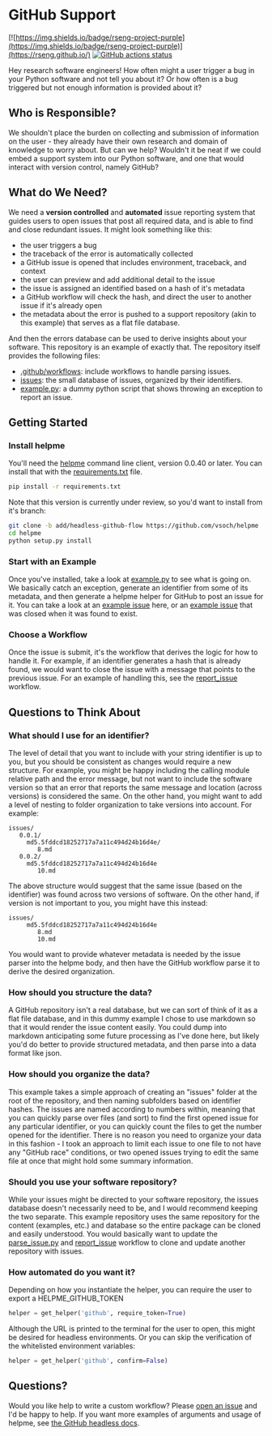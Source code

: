 # GitHub Support

[![https://img.shields.io/badge/rseng-project-purple](https://img.shields.io/badge/rseng-project-purple)](https://rseng.github.io/)
[![GitHub actions status](https://github.com/rseng/github-support/workflows/report-issue/badge.svg?branch=master)](https://github.com/rseng/github-support/actions?query=branch%3Amaster+workflow%3Areport-issue)

Hey research software engineers! How often might a user trigger a bug
in your Python software and not tell you about it? Or how often is a bug triggered
but not enough information is provided about it?

## Who is Responsible?

We shouldn't place the burden on collecting and submission of information on the user -
they already have their own research and domain of knowledge to worry about. But
can we help? Wouldn't it be neat if we could embed a support system into our Python software,
and one that would interact with version control, namely GitHub? 

## What do We Need?

We need a **version controlled** and **automated** issue reporting system that guides
users to open issues that post all required data, and is able to find and close redundant issues.
It might look something like this:

 - the user triggers a bug
 - the traceback of the error is automatically collected
 - a GitHub issue is opened that includes environment, traceback, and context
 - the user can preview and add additional detail to the issue
 - the issue is assigned an identified based on a hash of it's metadata
 - a GitHub workflow will check the hash, and direct the user to another issue if it's already open
 - the metadata about the error is pushed to a support repository (akin to this example) that serves as a flat file database.

And then the errors database can be used to derive insights about your software.
This repository is an example of exactly that. The repository itself provides the following 
files:

 - [.github/workflows](.github/workflows): include workflows to handle parsing issues.
 - [issues](issues): the small database of issues, organized by their identifiers.
 - [example.py](example.py): a dummy python script that shows throwing an exception to report an issue.

## Getting Started

### Install helpme

You'll need the [helpme](https://vsoch.github.io/helpme) command line client, version 0.0.40 or later.
You can install that with the [requirements.txt](requirements.txt) file.

```bash
pip install -r requirements.txt
```

Note that this version is currently under review, so you'd want to install from it's branch:

```bash
git clone -b add/headless-github-flow https://github.com/vsoch/helpme
cd helpme
python setup.py install
```

### Start with an Example

Once you've installed, take a look at [example.py](example.py) to see what is going on.
We basically catch an exception, generate an identifier from some of its metadata,
and then generate a helpme helper for GitHub to post an issue for it. You can take a look
at an [example issue](https://github.com/rseng/github-support/issues/1) here, or an [example issue](https://github.com/rseng/github-support/issues/14) that was closed when it was found to exist. 

### Choose a Workflow

Once the issue is submit, it's the workflow that derives the logic for how to handle it.
For example, if an identifier generates a hash that is already found, we would want to
close the issue with a message that points to the previous issue. For
an example of handling this, see the [report_issue](.github/workflows/report_issue.yml)
workflow.

## Questions to Think About

### What should I use for an identifier?

The level of detail that you want to include with your string identifier is up to you,
but you should be consistent as changes would require a new structure. For example,
you might be happy including the calling module relative path and the error message,
but not want to include the software version so that an error that reports the same
message and location (across versions) is considered the same. On the other hand, you
might want to add a level of nesting to folder organization to take versions into 
account. For example:

```
issues/
   0.0.1/
     md5.5fddcd18252717a7a11c494d24b16d4e/
        8.md
   0.0.2/
     md5.5fddcd18252717a7a11c494d24b16d4e
        10.md
```

The above structure would suggest that the same issue (based on the identifier) was
found across two versions of software. On the other hand, if version is not important
to you, you might have this instead:

```
issues/
     md5.5fddcd18252717a7a11c494d24b16d4e
        8.md
        10.md
```

You would want to provide whatever metadata is needed by the issue parser into the helpme body,
and then have the GitHub workflow parse it to derive the desired organization.

### How should you structure the data?
A GitHub repository isn't a real database, but we can sort of think of it as a flat file
database, and in this dummy example I chose to use markdown so that it would render
the issue content easily. You could dump into markdown anticipating some future processing
as I've done here, but likely you'd do better to provide structured metadata, and then parse into a data format like json.

### How should you organize the data?
This example takes a simple approach of creating an "issues" folder at the root of the
repository, and then naming subfolders based on identifier hashes. The issues are named
according to numbers within, meaning that you can quickly parse over files (and sort)
to find the first opened issue for any particular identifier, or you can quickly 
count the files to get the number opened for the identifier. There is no reason
you need to organize your data in this fashion  - I took an approach to limit
each issue to one file to not have any "GitHub race" conditions, or two opened issues
trying to edit the same file at once that might hold some summary information.

### Should you use your software repository?

While your issues might be directed to your software repository, the issues database
doesn't necessarily need to be, and I would recommend keeping the two separate.
This example repository uses the same repository for the content (examples, etc.) 
and database so the entire package can be cloned and easily understood. You
would basically want to update the [parse_issue.py](.github/parse_issue.py) and 
[report_issue](.github/workflows/report_issue.yml) workflow to clone and update
another repository with issues.

### How automated do you want it?

Depending on how you instantiate the helper, you can require the user to export a HELPME_GITHUB_TOKEN

```python
helper = get_helper('github', require_token=True)
```

Although the URL is printed to the terminal for the user to open, this might be desired for headless environments. Or you can skip the verification of the whitelisted environment variables:

```python
helper = get_helper('github', confirm=False)
```

## Questions?

Would you like help to write a custom workflow? Please [open an issue](https://github.com/rseng/github-support/issues) and I'd be happy to help. If you want more examples of arguments and usage of helpme, see [the GitHub headless docs](https://vsoch.github.io/helpme/helper-github#headless).
